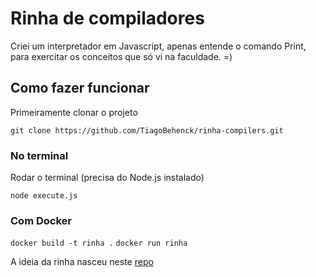 # Rinha de compiladores 

Criei um interpretador em Javascript, apenas entende o comando Print, para exercitar os conceitos que só vi na faculdade. =) 

## Como fazer funcionar 

Primeiramente clonar o projeto 

```git clone https://github.com/TiagoBehenck/rinha-compilers.git```

### No terminal

Rodar o terminal (precisa do Node.js instalado)

```node execute.js```

### Com Docker

```docker build -t rinha .```
```docker run rinha``` 

A ideia da rinha nasceu neste [repo](https://github.com/aripiprazole/rinha-de-compiler)